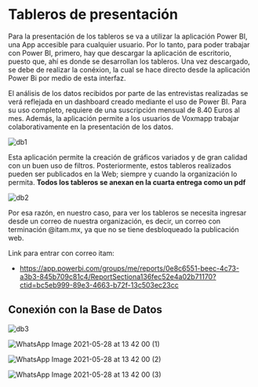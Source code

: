 # Tableros de presentación

Para la presentación de los tableros se va a utilizar la aplicación Power BI, una App accesible para cualquier usuario. Por lo tanto, para poder trabajar con Power BI, primero, hay que descargar la aplicación de escritorio, puesto que, ahí es donde se desarrollan los tableros. Una vez descargado, se debe de realizar la conéxion, la cual se hace directo desde la aplicación Power Bi por medio de esta interfaz.   

El análisis de los datos recibidos por parte de las entrevistas realizadas se verá reflejada en un dashboard creado mediante el uso de Power BI. Para su uso completo, requiere de una suscripción mensual de 8.40 Euros al mes. Además, la aplicación permite a los usuarios de Voxmapp trabajar colaborativamente en la presentación de los datos.

![db1](https://user-images.githubusercontent.com/70402438/119917755-c5a01100-bf2c-11eb-97cd-0b128010e04b.png)

Esta aplicación permite la creación de gráficos variados y de gran calidad con un buen uso de filtros. Posteriormente, estos tableros realizados pueden ser publicados en la Web; siempre y cuando la organización lo permita. **Todos los tableros se anexan en la cuarta entrega como un pdf**

![db2](https://user-images.githubusercontent.com/70402438/119918086-6abae980-bf2d-11eb-9d2a-17e1c606ba7d.png)

Por esa razón, en nuestro caso, para ver los tableros se necesita ingresar desde un correo de nuestra organización, es decir, un correo con terminación @itam.mx, ya que no se tiene desbloqueado la publicación web.

Link para entrar con correo itam:
* https://app.powerbi.com/groups/me/reports/0e8c6551-beec-4c73-a3b3-845b709c81c4/ReportSectiona136fec52e4a02b71170?ctid=bc5eb999-89e3-4663-b72f-13c503ec23cc

## Conexión con la Base de Datos

![db3](https://user-images.githubusercontent.com/70402438/120031198-1ca1f680-bfbe-11eb-9f40-ad0fa7fe87c2.jpeg)

![WhatsApp Image 2021-05-28 at 13 42 00 (1)](https://user-images.githubusercontent.com/70402438/120031203-1e6bba00-bfbe-11eb-84b1-5be07d615980.jpeg)

![WhatsApp Image 2021-05-28 at 13 42 00 (2)](https://user-images.githubusercontent.com/70402438/120031212-20357d80-bfbe-11eb-9503-5b4883884c62.jpeg)

![WhatsApp Image 2021-05-28 at 13 42 00 (3)](https://user-images.githubusercontent.com/70402438/120031221-23c90480-bfbe-11eb-8d2c-160906e1a7a9.jpeg)


